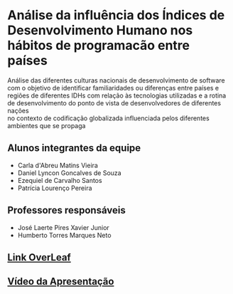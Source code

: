 # Análise da influência dos Índices de Desenvolvimento Humano nos hábitos de programacão entre países

Análise das diferentes culturas nacionais de desenvolvimento de software
com o objetivo de identificar familiaridades ou diferenças entre países e regiões de diferentes IDHs
com relação às tecnologias utilizadas e a rotina de desenvolvimento
do ponto de vista de desenvolvedores de diferentes nações  
no contexto de codificação globalizada influenciada pelos diferentes ambientes que se propaga


## Alunos integrantes da equipe

* Carla d'Abreu Matins Vieira
* Daniel Lyncon Goncalves de Souza
* Ezequiel de Carvalho Santos
* Patrícia Lourenço Pereira

## Professores responsáveis

* José Laerte Pires Xavier Junior
* Humberto Torres Marques Neto

## [Link OverLeaf](https://pt.overleaf.com/read/vpvkhnvjwtvg)


## [Vídeo da Apresentação](https://youtu.be/ZPCxy9u2Bew)

